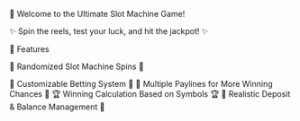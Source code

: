 🎰 Welcome to the Ultimate Slot Machine Game!


✨ Spin the reels, test your luck, and hit the jackpot! ✨


🚀 Features

🎲 Randomized Slot Machine Spins 🎲

💸 Customizable Betting System 💸
🎯 Multiple Paylines for More Winning Chances 🎯
🏆 Winning Calculation Based on Symbols 🏆
🔄 Realistic Deposit & Balance Management 🔄
